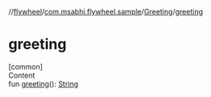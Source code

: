 //[flywheel](../../../index.md)/[com.msabhi.flywheel.sample](../index.md)/[Greeting](index.md)/[greeting](greeting.md)



# greeting  
[common]  
Content  
fun [greeting](greeting.md)(): [String](https://kotlinlang.org/api/latest/jvm/stdlib/kotlin/-string/index.html)  



